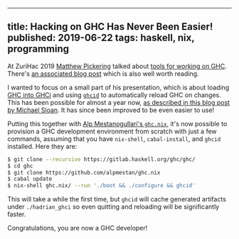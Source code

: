 --------------------------------------------------------------------------------
title: Hacking on GHC Has Never Been Easier!
published: 2019-06-22
tags: haskell, nix, programming
--------------------------------------------------------------------------------

At ZuriHac 2019 [Matthew Pickering](https://github.com/mpickering) talked about
[tools for working on GHC](https://www.youtube.com/watch?v=Q2ZDovqIxCw).
There's [an associated blog
post](https://mpickering.github.io/posts/2019-06-11-ghc-tools.html) which is
also well worth reading.

I wanted to focus on a small part of his presentation, which is about loading
[GHC into GHCi](https://gitlab.haskell.org/ghc/ghc/wikis/building/in-ghci) and
using [`ghcid`](https://github.com/ndmitchell/ghcid) to automatically reload
GHC on changes. This has been possible for almost a year now, [as described in
this blog post by Michael Sloan](https://mgsloan.com/posts/ghcinception/). It
has since been improved to be even easier to use!

Putting this together with [Alp Mestanogullari's
`ghc.nix`](https://github.com/alpmestan/ghc.nix), it's now possible to
provision a GHC development environment from scratch with just a few commands,
assuming that you have `nix-shell`, `cabal-install`, and `ghcid` installed.
Here they are:

```bash
$ git clone --recursive https://gitlab.haskell.org/ghc/ghc/
$ cd ghc
$ git clone https://github.com/alpmestan/ghc.nix
$ cabal update
$ nix-shell ghc.nix/ --run './boot && ./configure && ghcid'
```

This will take a while the first time, but `ghcid` will cache generated
artifacts under `./hadrian_ghci` so even quitting and reloading will be
significantly faster.

Congratulations, you are now a GHC developer!
